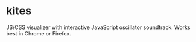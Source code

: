 # kites
JS/CSS visualizer with interactive JavaScript oscillator soundtrack. Works best in Chrome or Firefox.
